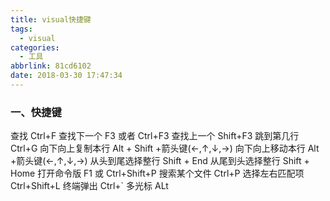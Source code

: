 ```yaml
---
title: visual快捷键
tags:
  - visual
categories:
  - 工具
abbrlink: 81cd6102
date: 2018-03-30 17:47:34
---
```


### 一、快捷键
查找   	     Ctrl+F
查找下一个   F3 或者 Ctrl+F3
查找上一个   Shift+F3
跳到第几行   Ctrl+G
向下向上复制本行  Alt + Shift +箭头键(←,↑,↓,→)
向下向上移动本行  Alt +箭头键(←,↑,↓,→)
从头到尾选择整行  Shift + End
从尾到头选择整行  Shift + Home
打开命令版        F1 或 Ctrl+Shift+P
搜索某个文件      Ctrl+P
选择左右匹配项    Ctrl+Shift+L
终端弹出          Ctrl+`
多光标            ALt

